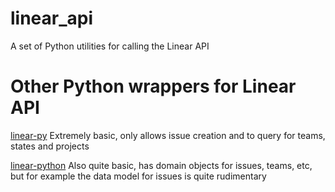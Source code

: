 # linear_api
A set of Python utilities for calling the Linear API

# Other Python wrappers for Linear API
[linear-py](https://gitlab.com/thinkhuman-public/linear-py) 
Extremely basic, only allows issue creation and to query for teams, states and projects

[linear-python](https://github.com/jpbullalayao/linear-python)
Also quite basic, has domain objects for issues, teams, etc, 
but for example the data model for issues is quite rudimentary